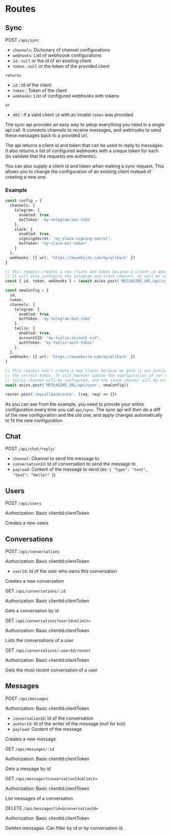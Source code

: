# Routes

## Sync

POST `/api/sync`

- `channels`: Dictionary of channel configurations
- `webhooks`: List of webhoook configurations
- `id` : `null` or the id of an existing client
- `token` : `null` or the token of the provided client

`returns`

- `id` : Id of the client
- `token` : Token of the client
- `webhooks`: List of configured webhooks with tokens

`or`

- `403` : if a valid client `id` with an invalid `token` was provided

The sync api provides an easy way to setup everything you need in a single api call. It connects channels to receive messages, and webhooks to send these messages back to a provided url.

The api returns a client id and token that can be used to reply to messages. It also returns a list of configured webhooks with a unique token for each (to validate that the requests are authentic).

You can also supply a client id and token when making a sync request. This allows you to change the configuration of an existing client instead of creating a new one.

### Example

```ts
const config = {
  channels: {
    telegram: {
      enabled: true,
      botToken: 'my-telegram-bot-toke'
    },
    slack: {
      enabled: true,
      signingSecret: "my-slack-signing-secret",
      botToken: "my-slack-bot-token"
    }
  },
  webhooks: [{ url: 'https://mywebsite.com/mycallback' }]
}

// This request creates a new client and token because a client id wasn't supplied.
// It will also configure the telegram and slack channel, as well as return a token for the provided webhook
const { id, token, webhooks } = (await axios.post('MESSAGING_URL/api/sync', config)).data

const newConfig = {
  id,
  token,
  channels: {
    telegram: {
      enabled: true,
      botToken: 'my-telegram-bot-toke'
    },
    twilio: {
      enabled: true,
      accountSID: "my-twilio-account-sid",
      authToken: "my-twilio-auth-token"
    },
  },
  webhooks: [{ url: 'https://mywebsite.com/mycallback' }]
}

// This request won't create a new client because we gave it our previously obtained client id along with
// the correct token. It will however update the configuration of our existing client. In this case the
// twilio channel will be configured, and the slack channel will be unconfigured
await axios.post('MESSAGING_URL/api/sync', newConfig))

router.post('/mycallbackroute', (req, req) => {})
```

As you can see from the example, you need to provide your entire configuration every time you call `api/sync`. The sync api will then do a diff of the new configuration and the old one, and apply changes automatically to fit the new configuration.

## Chat

POST `/api/chat/reply/`

- `channel`: Channel to send the message to
- `conversationId`: Id of conversation to send the message to
- `payload`: Content of the message to send (ex: `{ "type": "text", "text": "Hello!" }`)

## Users

POST `/api/users`

Authorization: Basic clientId:clientToken

Creates a new users

## Conversations

POST `/api/conversations`

Authorization: Basic clientId:clientToken

- `userId`: Id of the user who owns this conversation

Creates a new conversation

GET `/api/conversations/:id`

Authorization: Basic clientId:clientToken

Gets a conversation by id

GET `/api/conversations?userId=&limit=`

Authorization: Basic clientId:clientToken

Lists the conversations of a user

GET `/api/conversations/:userId/recent`

Authorization: Basic clientId:clientToken

Gets the most recent conversation of a user

## Messages

POST `/api/messages`

Authorization: Basic clientId:clientToken

- `conversationId`: Id of the conversation
- `authorId`: Id of the writer of the message (null for bot)
- `payload`: Content of the message

Creates a new message

GET `/api/messages/:id`

Authorization: Basic clientId:clientToken

Gets a message by id

GET `/api/messages?conversationId=&limit=`

Authorization: Basic clientId:clientToken

List messages of a conversation

DELETE `/api/messages?id=&conversationId=`

Authorization: Basic clientId:clientToken

Deletes messages. Can filter by id or by conversation id.
